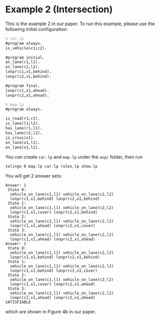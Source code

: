 # Example 2 (Intersection)

This is the example 2 in our paper. To run this example, please use the following initial configuration:

```prolog
% car.lp
#program always.
is_vehicle(c1;c2).

#program initial.
on_lane(c1,l1).
on_lane(c2,l2).
lonpr(c1,x1,behind).
lonpr(c2,x1,behind).

#program final.
lonpr(c1,x1,ahead).
lonpr(c2,x1,ahead).
```

```prolog
% map.lp
#program always.

is_road(r1;r2).
is_lane(l1;l2).
has_lane(r1,l1).
has_lane(r2,l2).
is_cross(x1).
on_lane(x1,l1).
on_lane(x1,l2).
```

You can create `car.lp` and `map.lp` under the `asp/` folder, then run
```shell
telingo 0 map.lp car.lp rules.lp show.lp
```
You will get 2 answer sets:
```
Answer: 1
 State 0:
  vehicle_on_lane(c1,l1) vehicle_on_lane(c2,l2)
  lonpr(c1,x1,behind) lonpr(c2,x1,behind)
 State 1:
  vehicle_on_lane(c1,l1) vehicle_on_lane(c2,l2)
  lonpr(c1,x1,cover) lonpr(c2,x1,behind)
 State 2:
  vehicle_on_lane(c1,l1) vehicle_on_lane(c2,l2)
  lonpr(c1,x1,ahead) lonpr(c2,x1,cover)
 State 3:
  vehicle_on_lane(c1,l1) vehicle_on_lane(c2,l2)
  lonpr(c1,x1,ahead) lonpr(c2,x1,ahead)
Answer: 2
 State 0:
  vehicle_on_lane(c1,l1) vehicle_on_lane(c2,l2)
  lonpr(c1,x1,behind) lonpr(c2,x1,behind)
 State 1:
  vehicle_on_lane(c1,l1) vehicle_on_lane(c2,l2)
  lonpr(c1,x1,behind) lonpr(c2,x1,cover)
 State 2:
  vehicle_on_lane(c1,l1) vehicle_on_lane(c2,l2)
  lonpr(c1,x1,cover) lonpr(c2,x1,ahead)
 State 3:
  vehicle_on_lane(c1,l1) vehicle_on_lane(c2,l2)
  lonpr(c1,x1,ahead) lonpr(c2,x1,ahead)
SATISFIABLE
```
which are shown in Figure 4b in our paper.